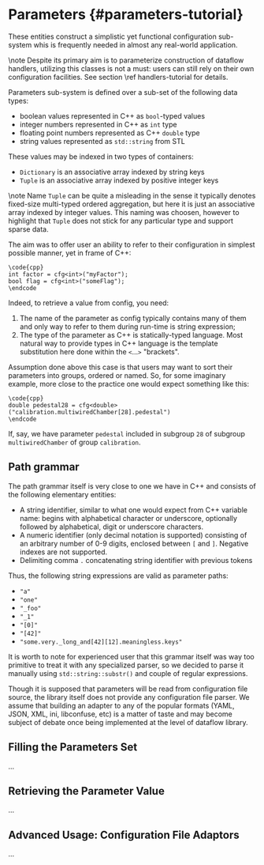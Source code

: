 # Parameters {#parameters-tutorial}

These entities construct a simplistic yet functional configuration
sub-system whis is frequently needed in almost any real-world application.

\note Despite its primary aim is to parameterize construction of dataflow
handlers, utilizing this classes is not a must: users can still rely on
their own configuration facilities. See section \ref handlers-tutorial for details.

Parameters sub-system is defined over a sub-set of the following data types:
* boolean values represented in C++ as `bool`-typed values
* integer numbers represented in C++ as `int` type
* floating point numbers represented as C++ `double` type
* string values represented as `std::string` from STL

These values may be indexed in two types of containers:
* `Dictionary` is an associative array indexed by string keys
* `Tuple` is an associative array indexed by positive integer keys

\note Name `Tuple` can be quite a misleading in the sense it typically
denotes fixed-size multi-typed ordered aggregation, but here it is just
an associative array indexed by integer values. This naming was choosen,
however to highlight that `Tuple` does not stick for any particular type
and support sparse data.

The aim was to offer user an ability to refer to their configuration in
simplest possible manner, yet in frame of C++:

    \code{cpp}
    int factor = cfg<int>("myFactor");
    bool flag = cfg<int>("someFlag");
    \endcode

Indeed, to retrieve a value from config, you need:
1. The name of the parameter as config typically contains many of them and
only way to refer to them during run-time is string expression;
2. The type of the parameter as C++ is statically-typed language. Most
natural way to provide types in C++ language is the template substitution
here done within the `<`...`>` "brackets".

Assumption done above this case is that users may want to sort their
parameters into groups, ordered or named. So, for some imaginary example,
more close to the practice one would expect something like this:

    \code{cpp}
    double pedestal28 = cfg<double>("calibration.multiwiredChamber[28].pedestal")
    \endcode

If, say, we have parameter `pedestal` included in subgroup `28` of subgroup
`multiwiredChamber` of group `calibration`.

## Path grammar

The path grammar itself is very close to one we have in C++ and consists of
the following elementary entities:
* A string identifier, similar to what one would expect from C++ variable
name: begins with alphabetical character or underscore, optionally followed
by alphabetical, digit or underscore characters.
* A numeric identifier (only decimal notation is supported) consisting of
an arbitrary number of 0-9 digits, enclosed between `[` and `]`. Negative
indexes are not supported.
* Delimiting comma `.` concatenating string identifier with previous tokens

Thus, the following string expressions are valid as parameter paths:
 * `"a"`
 * `"one"`
 * `"_foo"`
 * `"_1"`
 * `"[0]"`
 * `"[42]"`
 * `"some.very._long_and[42][12].meaningless.keys"`

It is worth to note for experienced user that this grammar itself was way
too primitive to treat it with any specialized parser, so we decided to
parse it manually using `std::string::substr()` and couple of regular
expressions.

Though it is supposed that parameters will be read from configuration file
source, the library itself does not provide any configuration file parser.
We assume that building an adapter to any of the popular formats (YAML,
JSON, XML, ini, libconfuse, etc) is a matter of taste and may become
subject of debate once being implemented at the level of dataflow library.

## Filling the Parameters Set

...

## Retrieving the Parameter Value

...

## Advanced Usage: Configuration File Adaptors

...

